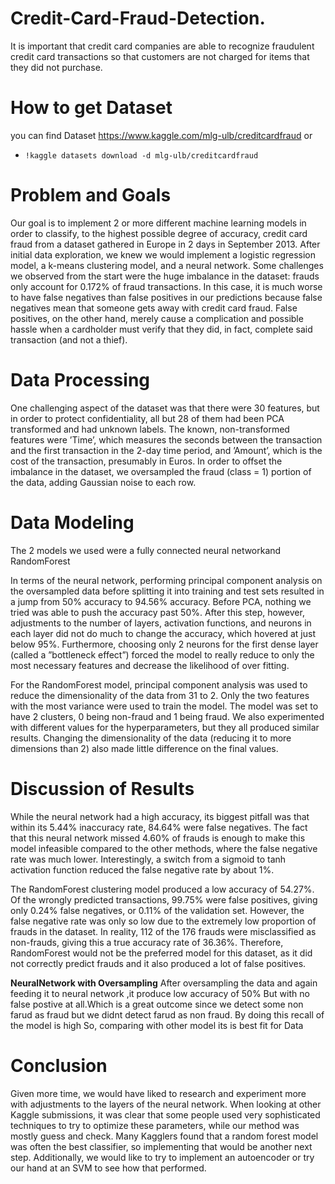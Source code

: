 # Credit-Card-Fraud-Detection.
It is important that credit card companies are able to recognize fraudulent credit card transactions so that customers are not charged for items that they did not purchase.

# How to get Dataset
you can find Dataset https://www.kaggle.com/mlg-ulb/creditcardfraud
or
- `!kaggle datasets download -d mlg-ulb/creditcardfraud`

# Problem and Goals
Our goal is to implement 2 or more different machine learning models in order to
classify, to the highest possible degree of accuracy, credit card fraud from a
dataset gathered in Europe in 2 days in September 2013. After initial data
exploration, we knew we would implement a logistic regression model, a k-means
clustering model, and a neural network.
Some challenges we observed from the start were the huge imbalance in the
dataset: frauds only account for 0.172% of fraud transactions.
In this case, it is much worse to have false negatives than false positives in
our predictions because false negatives mean that someone gets away with credit
card fraud. False positives, on the other hand, merely cause a complication and
possible hassle when a cardholder must verify that they did, in fact, complete
said transaction (and not a thief).

# Data Processing
One challenging aspect of the dataset was that there were 30 features, but in
order to protect confidentiality, all but 28 of them had been PCA transformed
and had unknown labels. The known, non-transformed features were ’Time’,
which measures the seconds between the transaction and the first transaction
in the 2-day time period, and ’Amount’, which is the cost of the transaction,
presumably in Euros.
In order to offset the imbalance in the dataset, we oversampled the fraud
(class = 1) portion of the data, adding Gaussian noise to each row.

# Data Modeling
The 2 models we used were a fully connected neural networkand RandomForest

In terms of the neural network, performing principal component analysis on
the oversampled data before splitting it into training and test sets resulted in a
jump from 50% accuracy to 94.56% accuracy. Before PCA, nothing we tried was
able to push the accuracy past 50%. After this step, however, adjustments to the
number of layers, activation functions, and neurons in each layer did not do much
to change the accuracy, which hovered at just below 95%. Furthermore, choosing
only 2 neurons for the first dense layer (called a ”bottleneck effect”) forced the
model to really reduce to only the most necessary features and decrease the
likelihood of over fitting.

For the RandomForest model, principal component analysis was used to reduce
the dimensionality of the data from 31 to 2. Only the two features with the most
variance were used to train the model. The model was set to have 2 clusters, 0
being non-fraud and 1 being fraud. We also experimented with different values
for the hyperparameters, but they all produced similar results. Changing the
dimensionality of the data (reducing it to more dimensions than 2) also made
little difference on the final values.


# Discussion of Results
While the neural network had a high accuracy, its biggest pitfall was that
within its 5.44% inaccuracy rate, 84.64% were false negatives. The fact that this
neural network missed 4.60% of frauds is enough to make this model infeasible
compared to the other methods, where the false negative rate was much lower.
Interestingly, a switch from a sigmoid to tanh activation function reduced the
false negative rate by about 1%.

The RandomForest clustering model produced a low accuracy of 54.27%. Of the
wrongly predicted transactions, 99.75% were false positives, giving only 0.24%
false negatives, or 0.11% of the validation set. However, the false negative rate
was only so low due to the extremely low proportion of frauds in the dataset. In
reality, 112 of the 176 frauds were misclassified as non-frauds, giving this a true
accuracy rate of 36.36%. Therefore, RandomForest would not be the preferred model
for this dataset, as it did not correctly predict frauds and it also produced a lot
of false positives.

**NeuralNetwork with Oversampling**
After oversampling the data and again feeding it to neural network ,it produce low accuracy of 50%
But with no false postive at all.Which is a great outcome since we detect some non farud as fraud but we didnt detect farud as non
fraud. By doing this recall of the model is high 
So, comparing with other model its is best fit for Data

# Conclusion
Given more time, we would have liked to research and experiment more with
adjustments to the layers of the neural network. When looking at other Kaggle
submissions, it was clear that some people used very sophisticated techniques
to try to optimize these parameters, while our method was mostly guess and
check. Many Kagglers found that a random forest model was often the best
classifier, so implementing that would be another next step. Additionally, we
would like to try to implement an autoencoder or try our hand at an SVM to
see how that performed.

